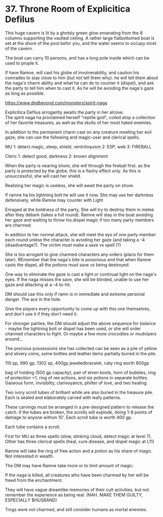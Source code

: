 # 37. Throne Room of Explicitica Defilus

This huge cavern is lit by a ghotsly green glow emanating from the 
8 columns supporting the vaulted ceiling.  A rather large flatbottomed
boat is set at the shore of the pool befor you, and the water seems
to occupy most of the cavern.


The boat can carry 10 persons, and has a long pole inside which can
be used to prople it.

If have Ramne, will cast his globe of invulnerability, and caution his
comrades to stay close to him (but not tell them why). he will tell them
about the naga's charm ability and what he can do to counter it
(dispel), and ask the party to tell him when to cast it.  As he will
be avoiding the naga's gaze as long as possible.


https://www.dndbeyond.com/monsters/spirit-naga

Explicitica Defilus arrogantly awaits the party in her alcove.  
The spirit naga ha proclaimed herself "reptile god", coiled atop a collection
of her favorite treasures, as well as the skulls of her most hated
enemies.

In addition to the permanent charm cast on any creature meeting her
evil gaze, she can use the following and magic-user and clerical spells.

MU 1: detect magic, sleep, shield, ventriloquism
   2: ESP, web
   3: FIREBALL

Cleric 1: detect good, darkness
       2: known alignment

When the party is nearing shore, she will through the fireball first.
as the party is protected by the globe, this is a flashy effect only.
As this is unsuccessful, she will cast her shield.

Realizing her magic is useless, she will await the party on shore.

If ramne ha his lightning bolt he will use it now.  She may use
her darkness defensively, while Ramne may counter with Light

Enraged at the boldness of the party, She will try to destroy them in
melee after they debark (takes a full round).  Ramne will stay in the boat
avoiding her gaze and waiting to throw his dispel magic if too many party
members are charmed.

In addition to her normal attack, she will meet the eys of one party
member each round unless the character is avoiding her gaze (and taking
a -4 (disadvantage?). The victim must make a save vs spell (?) 

She is too arrogant to give charmed characters any orders (plans for
them later). REmember that the naga's bite is poisonous and that when
Ramne casts the dispel, all the potions must save vs being destroyed.

One way to eliminate the gaze is cast a light or continual light
on the naga's eyes.  If the naga misses the save, she will be blinded,
unable to use her gaze and attacking at a -4 to-hit.

DM should use this only if ramn is in immediate and extreme personal
danger. The ace in the hole.

Give the players every opportunity to come up with this one
themselves, and don't use it if they don't need it.

For stronger parties, the DM should adjust the above sequence for
balance - maybe the lightning bolt or dispel has been used, or
she will order charmed characters to fight.  Or maybe a few more crocodiles
or mudvipers around...

The precious possessions she has collected can be seen as a pile of
yellow and slivery coins, some bottles and leather items partially
buried in the pile.

110 pp, 890 gp, 1302 sp, 400gp jeweledbracelet, ruby ring worth 800gp

bag of holding (500 gp capactiy), pair of elven boots, horn of bubbles,
ring of protection =1, ring of ree actions, and six potions in
separate bottles.  Gaseous form, invisiblity, clarivoyance,
philter of love, and two healing.

Two ivory scroll tubes of brilliant white are also buried in the treasure
pile.  Each is sealed and elaborately carved with leafy patterns.

These carvings must be arranged in a pre-designed pattern to release the 
catch.  if the tubes are broken, the scrolls will explode,
doing 1-8 points of damage to anyone withon 10'.  Each scroll tube is worth
400 gp.

Each tube contains a scroll.

First for MU as three spells (slow, stinking cloud, detect magic at
level 7).
Other has three clerical spells (heal, cure disease, and dispel
magic at L11)

Ramne will take the ring of free action and a potion as his share
of magic. Not interested in wealth.

The DM may have Ramne take more or to limit amount of magic.

If the naga is killed, all creatures who have been charmed by her will
be freed from the enchantment.

They will have vague dreamlike memories of their cult activities, but
not remember the experience as being real. (NAH.  MAKE THEM GUILTY,
ESPECIALLY $HUSBAND)

Trogs were not charmed, and still consider humans as mortal
enemies.
